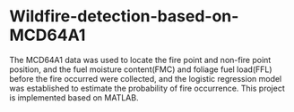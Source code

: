 # Wildfire-detection-based-on-MCD64A1
The MCD64A1 data was used to locate the fire point and non-fire point position, and the fuel moisture content(FMC) and foliage fuel load(FFL) before the fire occurred were collected, and the logistic regression model was established to estimate the probability of fire occurrence. This project is implemented based on MATLAB.
